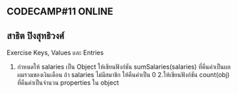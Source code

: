 CODECAMP#11 ONLINE
---------------------------
สาธิต ปิงสุทธิวงศ์
---------------------------
Exercise Keys, Values และ Entries
1. กำหนดให้ salaries เป็น Object ให้เขียนฟังก์ชัน sumSalaries(salaries) ที่คืนค่าเป็นผลผมรวมของเงินเดือน 
ถ้า salaries ไม่มีสมาชิก ให้คืนค่าเป็น 0
2.ให้เขียนฟังก์ชัน count(obj) ที่คืนค่าเป็นจำนวน properties ใน object